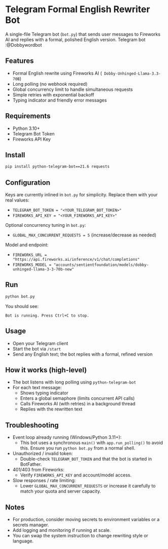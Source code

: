 # Telegram Formal English Rewriter Bot

A single-file Telegram bot (`bot.py`) that sends user messages to Fireworks AI and replies with a formal, polished English version.
Telegram bot :@Dobbywordbot
## Features
- Formal English rewrite using Fireworks AI (`
Dobby-Unhinged-Llama-3.3-70B`)
- Long polling (no webhook required)
- Global concurrency limit to handle simultaneous requests
- Simple retries with exponential backoff
- Typing indicator and friendly error messages

## Requirements
- Python 3.10+
- Telegram Bot Token
- Fireworks API Key

## Install
```bash
pip install python-telegram-bot==21.6 requests
```

## Configuration
Keys are currently inlined in `bot.py` for simplicity. Replace them with your real values:
- `TELEGRAM_BOT_TOKEN = "<YOUR_TELEGRAM_BOT_TOKEN>"`
- `FIREWORKS_API_KEY = "<YOUR_FIREWORKS_API_KEY>"`

Optional concurrency tuning in `bot.py`:
- `GLOBAL_MAX_CONCURRENT_REQUESTS = 5` (increase/decrease as needed)

Model and endpoint:
- `FIREWORKS_URL = "https://api.fireworks.ai/inference/v1/chat/completions"`
- `FIREWORKS_MODEL = "accounts/sentientfoundation/models/dobby-unhinged-llama-3-3-70b-new"`

## Run
```bash
python bot.py
```
You should see:
```
Bot is running. Press Ctrl+C to stop.
```

## Usage
- Open your Telegram client
- Start the bot via `/start`
- Send any English text; the bot replies with a formal, refined version

## How it works (high-level)
- The bot listens with long polling using `python-telegram-bot`
- For each text message:
  - Shows typing indicator
  - Enters a global semaphore (limits concurrent API calls)
  - Calls Fireworks AI (with retries) in a background thread
  - Replies with the rewritten text

## Troubleshooting
- Event loop already running (Windows/Python 3.11+):
  - This bot uses a synchronous `main()` with `app.run_polling()` to avoid this. Ensure you run `python bot.py` from a normal shell.
- Unauthorized / invalid token:
  - Double-check `TELEGRAM_BOT_TOKEN` and that the bot is started in BotFather.
- 401/403 from Fireworks:
  - Verify `FIREWORKS_API_KEY` and account/model access.
- Slow responses / rate limiting:
  - Lower `GLOBAL_MAX_CONCURRENT_REQUESTS` or increase it carefully to match your quota and server capacity.

## Notes
- For production, consider moving secrets to environment variables or a secrets manager.
- Add logging and monitoring if running at scale.
- You can swap the system instruction to change rewriting style or language.



